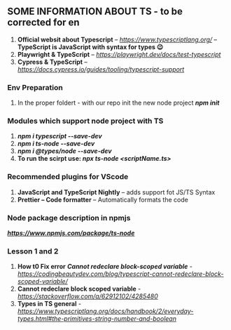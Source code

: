 ## SOME INFORMATION ABOUT TS - to be corrected for en
1. **Official websit about Typescript** – *https://www.typescriptlang.org/* – **TypeScript is JavaScript with syntax for types 😉**
2. **Playwright & TypeScript** – *https://playwright.dev/docs/test-typescript*
3. **Cypress & TypeScript** – *https://docs.cypress.io/guides/tooling/typescript-support*

### Env Preparation
1. In the proper foldert  - with our repo init the new node project
***npm init***

### Modules which support node project with TS
1. ***npm i typescript --save-dev***
2. ***npm i ts-node --save-dev***
3. ***npm i @types/node --save-dev***
4. **To run the scirpt use: *npx ts-node <scriptName.ts>***


### Recommended plugins for VScode
1. **JavaScript and TypeScript Nightly** – adds support fot JS/TS Syntax
2. **Prettier – Code formatter** – Automatically formats the code

 ### Node package description in npmjs
 ***https://www.npmjs.com/package/ts-node***

### Lesson 1 and 2
1. **How t0 Fix error** ***Cannot redeclare block-scoped variable*** -  *https://codingbeautydev.com/blog/typescript-cannot-redeclare-block-scoped-variable/*
2. **Cannot redeclare block scoped variable** - *https://stackoverflow.com/a/62912102/4285480*
3. **Types in TS general** - *https://www.typescriptlang.org/docs/handbook/2/everyday-types.html#the-primitives-string-number-and-boolean*